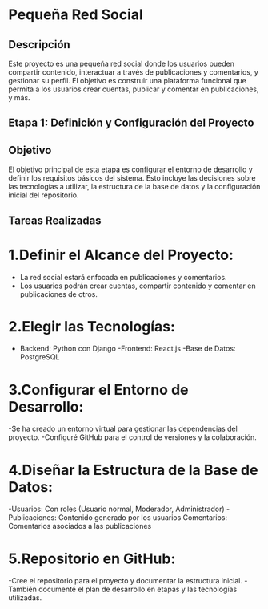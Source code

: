 # Pequeña Red Social
## Descripción
Este proyecto es una pequeña red social donde los usuarios pueden compartir contenido, interactuar a través de publicaciones y comentarios, y gestionar su perfil. El objetivo es construir una plataforma funcional que permita a los usuarios crear cuentas, publicar y comentar en publicaciones, y más.

## Etapa 1: Definición y Configuración del Proyecto
## Objetivo
El objetivo principal de esta etapa es configurar el entorno de desarrollo y definir los requisitos básicos del sistema. Esto incluye las decisiones sobre las tecnologías a utilizar, la estructura de la base de datos y la configuración inicial del repositorio.
## Tareas Realizadas
# 1.Definir el Alcance del Proyecto:
 - La red social estará enfocada en publicaciones y comentarios.
 - Los usuarios podrán crear cuentas, compartir contenido y comentar en publicaciones de otros.
# 2.Elegir las Tecnologías:
 - Backend: Python con Django
  -Frontend: React.js
  -Base de Datos: PostgreSQL 
# 3.Configurar el Entorno de Desarrollo:
  -Se ha creado un entorno virtual para gestionar las dependencias del proyecto.
  -Configuré GitHub para el control de versiones y la colaboración.
# 4.Diseñar la Estructura de la Base de Datos:
  -Usuarios: Con roles (Usuario normal, Moderador, Administrador)
  -Publicaciones: Contenido generado por los usuarios
  Comentarios: Comentarios asociados a las publicaciones
# 5.Repositorio en GitHub:
  -Cree el repositorio para el proyecto y documentar la estructura inicial.
  -También documenté el plan de desarrollo en etapas y las tecnologías utilizadas.
